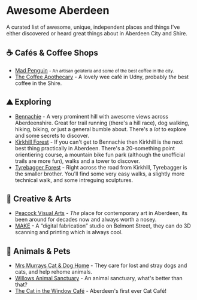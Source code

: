 # Awesome Aberdeen

A curated list of awesome, unique, independent places and things I've either discovered or heard great things about in Aberdeen City and Shire. 

## ☕️ Cafés & Coffee Shops

* [Mad Penguin](https://www.facebook.com/madpenguingelato/) <small>- An artisan gelateria and some of the best coffee in the city.</small>
* [The Coffee Apothecary](http://www.thecoffeeapothecary.co.uk/) - A lovely wee café in Udny, probably *the* best coffee in the Shire.

## ⛰ Exploring

* [Bennachie](http://scotland.forestry.gov.uk/visit/bennachie-centre) - A very prominent hill with awesome views across Aberdeenshire. Great for trail running (there's a hill race), dog walking, hiking, biking, or just a general bumble about. There's a *lot* to explore and some secrets to discover.
* [Kirkhill Forest](http://scotland.forestry.gov.uk/visit/kirkhill) - If you can't get to Bennachie then Kirkhill is the next best thing practically in Aberdeen. There's a 20-something point orientiering course, a mountain bike fun park (although the unofficial trails are more fun), walks and a tower to discover.
* [Tyrebagger Forest](http://scotland.forestry.gov.uk/visit/tyrebagger) - Right across the road from Kirkhill, Tyrebagger is the smaller brother. You'll find some very easy walks, a slightly more technical walk, and some intreguing sculptures. 

## 🎨 Creative & Arts

* [Peacock Visual Arts](http://www.peacockvisualarts.com/) - *The* place for contemporary art in Aberdeen, its been around for decades now and always worth a nosey.
* [MAKE](http://www.make-aberdeen.com/) - A “digital fabrication” studio on Belmont Street, they can do 3D scanning and printing which is always cool.

## 🐶 Animals & Pets

* [Mrs Murrays Cat & Dog Home](http://www.mrsmurrays.co.uk/) - They care for lost and stray dogs and cats, and help rehome animals.
* [Willows Animal Sanctuary](http://www.willowsanimals.com/) - An animal sanctuary, what's better than that?
* [The Cat in the Window Café](http://www.thecatinthewindowcafe.com/) - Aberdeen's first ever Cat Café!
